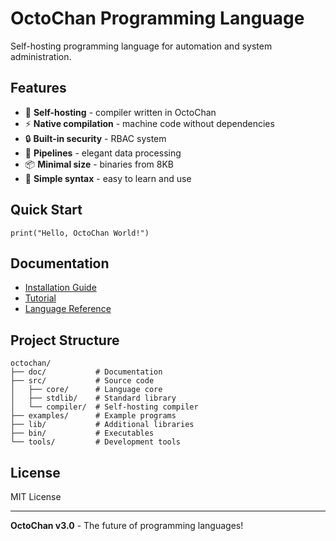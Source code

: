 # OctoChan Programming Language

Self-hosting programming language for automation and system administration.

## Features

- 🚀 **Self-hosting** - compiler written in OctoChan
- ⚡ **Native compilation** - machine code without dependencies  
- 🔒 **Built-in security** - RBAC system
- 🔄 **Pipelines** - elegant data processing
- 📦 **Minimal size** - binaries from 8KB
- 🎯 **Simple syntax** - easy to learn and use

## Quick Start

```octochan
print("Hello, OctoChan World!")
```

## Documentation

- [Installation Guide](doc/INSTALL.md)
- [Tutorial](doc/TUTORIAL.md)  
- [Language Reference](doc/reference.txt)

## Project Structure

```
octochan/
├── doc/           # Documentation
├── src/           # Source code
│   ├── core/      # Language core
│   ├── stdlib/    # Standard library
│   └── compiler/  # Self-hosting compiler
├── examples/      # Example programs
├── lib/           # Additional libraries
├── bin/           # Executables
└── tools/         # Development tools
```

## License

MIT License

---

**OctoChan v3.0** - The future of programming languages!
